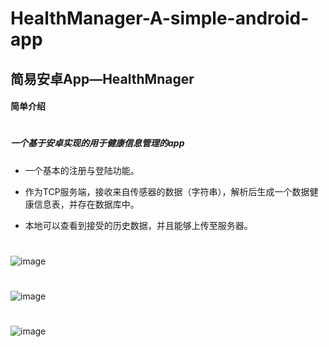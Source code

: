 # HealthManager-A-simple-android-app
简易安卓App—HealthMnager
---
#### 简单介绍
# 
##### 一个基于安卓实现的用于健康信息管理的app

* 一个基本的注册与登陆功能。
* 作为TCP服务端，接收来自传感器的数据（字符串），解析后生成一个数据健康信息表，并存在数据库中。  

* 本地可以查看到接受的历史数据，并且能够上传至服务器。
#

![image](https://raw.githubusercontent.com/pigrange/HealthManager-A-simple-android-app/master/pictures/1.jpg)
#
![image](https://raw.githubusercontent.com/pigrange/HealthManager-A-simple-android-app/master/pictures/2.jpg)
#
![image](https://raw.githubusercontent.com/pigrange/HealthManager-A-simple-android-app/master/pictures/3.jpg)
